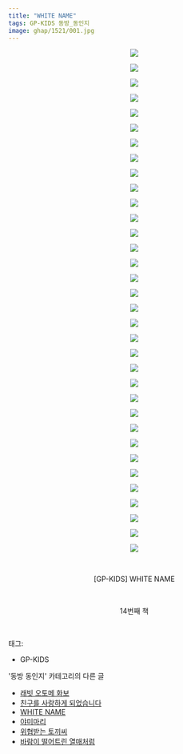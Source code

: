 ```yaml
---
title: "WHITE NAME"
tags: GP-KIDS 동방_동인지
image: ghap/1521/001.jpg
---
```

<div class="article">
<p style="text-align: center; clear: none; float: none;"><img src="{{ site.nasurl }}/ghap/1521/001.jpg"/></p>
<p style="text-align: center; clear: none; float: none;"><img src="{{ site.nasurl }}/ghap/1521/002.jpg"/></p>
<p style="text-align: center; clear: none; float: none;"><img src="{{ site.nasurl }}/ghap/1521/003.jpg"/></p>
<p style="text-align: center; clear: none; float: none;"><img src="{{ site.nasurl }}/ghap/1521/004.jpg"/></p>
<p style="text-align: center; clear: none; float: none;"><img src="{{ site.nasurl }}/ghap/1521/005.jpg"/></p>
<p style="text-align: center; clear: none; float: none;"><img src="{{ site.nasurl }}/ghap/1521/006.jpg"/></p>
<p style="text-align: center; clear: none; float: none;"><img src="{{ site.nasurl }}/ghap/1521/007.jpg"/></p>
<p style="text-align: center; clear: none; float: none;"><img src="{{ site.nasurl }}/ghap/1521/008.jpg"/></p>
<p style="text-align: center; clear: none; float: none;"><img src="{{ site.nasurl }}/ghap/1521/009.jpg"/></p>
<p style="text-align: center; clear: none; float: none;"><img src="{{ site.nasurl }}/ghap/1521/010.jpg"/></p>
<p style="text-align: center; clear: none; float: none;"><img src="{{ site.nasurl }}/ghap/1521/011.jpg"/></p>
<p style="text-align: center; clear: none; float: none;"><img src="{{ site.nasurl }}/ghap/1521/012.jpg"/></p>
<p style="text-align: center; clear: none; float: none;"><img src="{{ site.nasurl }}/ghap/1521/013.jpg"/></p>
<p style="text-align: center; clear: none; float: none;"><img src="{{ site.nasurl }}/ghap/1521/014.jpg"/></p>
<p style="text-align: center; clear: none; float: none;"><img src="{{ site.nasurl }}/ghap/1521/015.jpg"/></p>
<p style="text-align: center; clear: none; float: none;"><img src="{{ site.nasurl }}/ghap/1521/016.jpg"/></p>
<p style="text-align: center; clear: none; float: none;"><img src="{{ site.nasurl }}/ghap/1521/017.jpg"/></p>
<p style="text-align: center; clear: none; float: none;"><img src="{{ site.nasurl }}/ghap/1521/018.jpg"/></p>
<p style="text-align: center; clear: none; float: none;"><img src="{{ site.nasurl }}/ghap/1521/019.jpg"/></p>
<p style="text-align: center; clear: none; float: none;"><img src="{{ site.nasurl }}/ghap/1521/020.jpg"/></p>
<p style="text-align: center; clear: none; float: none;"><img src="{{ site.nasurl }}/ghap/1521/021.jpg"/></p>
<p style="text-align: center; clear: none; float: none;"><img src="{{ site.nasurl }}/ghap/1521/022.jpg"/></p>
<p style="text-align: center; clear: none; float: none;"><img src="{{ site.nasurl }}/ghap/1521/023.jpg"/></p>
<p style="text-align: center; clear: none; float: none;"><img src="{{ site.nasurl }}/ghap/1521/024.jpg"/></p>
<p style="text-align: center; clear: none; float: none;"><img src="{{ site.nasurl }}/ghap/1521/025.jpg"/></p>
<p style="text-align: center; clear: none; float: none;"><img src="{{ site.nasurl }}/ghap/1521/026.jpg"/></p>
<p style="text-align: center; clear: none; float: none;"><img src="{{ site.nasurl }}/ghap/1521/027.jpg"/></p>
<p style="text-align: center; clear: none; float: none;"><img src="{{ site.nasurl }}/ghap/1521/028.jpg"/></p>
<p style="text-align: center; clear: none; float: none;"><img src="{{ site.nasurl }}/ghap/1521/029.jpg"/></p>
<p style="text-align: center; clear: none; float: none;"><img src="{{ site.nasurl }}/ghap/1521/030.jpg"/></p>
<p style="text-align: center; clear: none; float: none;"><img src="{{ site.nasurl }}/ghap/1521/031.jpg"/></p>
<p style="text-align: center; clear: none; float: none;"><img src="{{ site.nasurl }}/ghap/1521/032.jpg"/></p>
<p style="text-align: center; clear: none; float: none;"><img src="{{ site.nasurl }}/ghap/1521/033.jpg"/></p>
<p style="text-align: center; clear: none; float: none;"><img src="{{ site.nasurl }}/ghap/1521/034.jpg"/></p>
<p style="text-align: center; clear: none; float: none;"><br/></p>
<p style="text-align: center; clear: none; float: none;">[GP-KIDS] WHITE NAME</p>
<p style="text-align: center; clear: none; float: none;"><br/></p>
<p style="text-align: center; clear: none; float: none;">14번째 책</p>
<p><br/></p>
</div><div class="tagTrail">
<p>태그: </p>
<ul>
<li>GP-KIDS</li>
</ul>
</div><div class="another">
<p>'동방 동인지' 카테고리의 다른 글</p>
<ul>
<li><a href="/2016-08-12-ghap_1523">래빗 오토메 화보</a></li>
<li><a href="/2016-08-12-ghap_1522">친구를 사랑하게 되었습니다</a></li>
<li><a href="/2016-08-12-ghap_1521">WHITE NAME</a></li>
<li><a href="/2016-08-12-ghap_1520">야미마리</a></li>
<li><a href="/2016-08-12-ghap_1519">위협받는 토끼씨</a></li>
<li><a href="/2016-08-12-ghap_1517">바람이 떨어트린 열매처럼</a></li>
</ul>
</div><div class="cb_module cb_fluid">
<div class="cb_wrt cb_profile">
</div><!-- commentList close -->
</div>